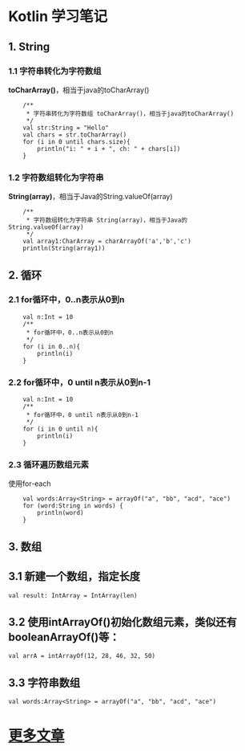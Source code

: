 # Kotlin 学习笔记

## 1. String

### 1.1 字符串转化为字符数组

**toCharArray()**，相当于java的toCharArray()

```
    /**
     * 字符串转化为字符数组 toCharArray()，相当于java的toCharArray()
     */
    val str:String = "Hello"
    val chars = str.toCharArray()
    for (i in 0 until chars.size){
        println("i: " + i + ", ch: " + chars[i])
    }
```

### 1.2 字符数组转化为字符串

**String(array)**，相当于Java的String.valueOf(array)

```
    /**
     * 字符数组转化为字符串 String(array)，相当于Java的String.valueOf(array)
     */
    val array1:CharArray = charArrayOf('a','b','c')
    println(String(array1))
```

## 2. 循环

### 2.1 for循环中，0..n表示从0到n

```
    val n:Int = 10
    /**
     * for循环中，0..n表示从0到n
     */
    for (i in 0..n){
        println(i)
    }
```

### 2.2 for循环中，0 until n表示从0到n-1

```
    val n:Int = 10
    /**
     * for循环中，0 until n表示从0到n-1
     */
    for (i in 0 until n){
        println(i)
    }
```

### 2.3 循环遍历数组元素

使用for-each

```
    val words:Array<String> = arrayOf("a", "bb", "acd", "ace")
    for (word:String in words) {
        println(word)
    }
```

## 3. 数组

## 3.1 新建一个数组，指定长度

```
val result: IntArray = IntArray(len)
```

## 3.2 使用intArrayOf()初始化数组元素，类似还有booleanArrayOf()等：

```
val arrA = intArrayOf(12, 28, 46, 32, 50)
```

## 3.3 字符串数组

```
val words:Array<String> = arrayOf("a", "bb", "acd", "ace")
```

# [更多文章](https://github.com/YoungBear/MyBlog/blob/master/README.md)

